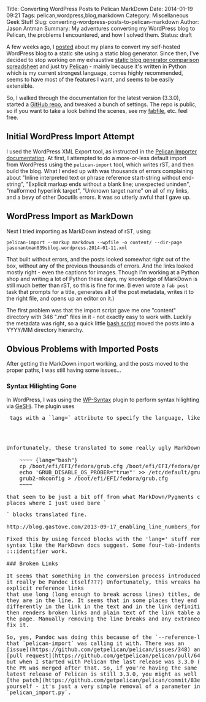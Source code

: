 Title: Converting WordPress Posts to Pelican MarkDown
Date: 2014-01-19 09:21
Tags: pelican,wordpress,blog,markdown
Category: Miscellaneous Geek Stuff
Slug: converting-wordpress-posts-to-pelican-markdown
Author: Jason Antman
Summary: My adventures converting my WordPress blog to Pelican, the problems I encountered, and how I solved them.
Status: draft

A few weeks ago, I
[posted](/2014/01/planning-migration-from-wordpress-to-static-site/) about my
plans to convert my self-hosted WordPress blog to a static site using a static
blog generator. Since then, I've decided to stop working on my exhaustive
[static blog generator comparison spreadsheet](https://docs.google.com/spreadsheet/ccc?key=0AnHh-ye5DNiNdF9DWkJrT2kzSkNsNVp6cjMzLXJ6VEE&usp=sharing)
and just try [Pelican](http://getpelican.com) - mainly because it's written in
Python which is my current strongest language, comes highly recommended, seems
to have most of the features I want, and seems to be easily extensible.

So, I walked through the documentation for the latest version (3.3.0), started
a [GitHub repo](https://github.com/jantman/blog), and tweaked a bunch of
settings. The repo is public, so if you want to take a look behind the scenes,
see my [fabfile](https://github.com/jantman/blog/blob/master/fabfile.py),
etc. feel free. 

## Initial WordPress Import Attempt

I used the WordPress XML Export tool, as instructed in the [Pelican Importer documentation](http://docs.getpelican.com/en/latest/importer.html).
At first, I attempted to do a more-or-less default import from WordPress using
the `pelican-import` tool, which writes rST, and then build the blog. What I
ended up with was thousands of errors complaining about "Inline interpreted
text or phrase reference start-string without end-string", "Explicit markup
ends without a blank line; unexpected uninden", "malformed hyperlink target",
"Unknown target name" on all of my links, and a bevy of other Docutils
errors. It was so utterly awful that I gave up.

## WordPress Import as MarkDown

Next I tried importing as MarkDown instead of rST, using:

    pelican-import --markup markdown --wpfile -o content/ --dir-page jasonantman039sblog.wordpress.2014-01-11.xml

That built without errors, and the posts looked somewhat right out of the
box, without any of the previous thousands of errors. And the links looked
mostly right - even the captions for images. Though I'm working at a Python
shop and writing a lot of Python these days, my knowledge of MarkDown is still
much better than rST, so this is fine for me. (I even wrote a `fab post` task
that prompts for a title, generates all of the post metadata, writes it to the
right file, and opens up an editor on it.)

The first problem was that the import script gave me one "content" directory
with 346 ".md" files in it - not exactly easy to work with. Luckily the
metadata was right, so a quick little
[bash script](https://github.com/jantman/blog/blob/master/move_wordpress.sh)
moved the posts into a YYYY/MM directory hierarchy.

## Obvious Problems with Imported Posts

After getting the MarkDown import working, and the posts moved to the proper
paths, I was still having some issues...

### Syntax Hilighting Gone

In WordPress, I was using the
[WP-Syntax](http://wordpress.org/extend/plugins/wp-syntax/) plugin to perform
syntax hilighting via [GeSHi](http://qbnz.com/highlighter/). The plugin uses
<pre> tags with a `lang=` attribute to specify the language, like:

    <pre lang="bash">

Unfortunately, these translated to some really ugly MarkDown fenced blocks like:

    ~~~~ {lang="bash"}
    cp /boot/efi/EFI/fedora/grub.cfg /boot/efi/EFI/fedora/grub.cfg.bak
    echo 'GRUB_DISABLE_OS_PROBER="true"' >> /etc/default/grub
    grub2-mkconfig > /boot/efi/EFI/fedora/grub.cfg
    ~~~~

that seem to be just a bit off from what MarkDown/Pygments can handle. The
places where I just used bare `<pre>` blocks translated fine.

http://blog.gastove.com/2013-09-17_enabling_line_numbers_for_pygments.html

Fixed this by using fenced blocks with the 'lang=' stuff removed, and in class
syntax like the MarkDown docs suggest. Some four-tab-indents with
:::identifier work.

### Broken Links

It seems that something in the conversion process introduced line wraps (could
it really be Pandoc itself???) Unfortunately, this wreaks havoc with any
explicit reference links
that use long (long enough to break across lines) titles, depending on where
they are in the line. It seems that in some places they end up breaking
differently in the link in the text and in the link definition, which MarkDown misses, and
then renders broken links and plain text of the link table at the bottom of
the page. Manually removing the line breaks and any extraneous spaces seems to
fix it.

So, yes, Pandoc was doing this because of the `--reference-links` parameter
that `pelican-import` was calling it with. There was an
[issue](https://github.com/getpelican/pelican/issues/348) and
[pull request](https://github.com/getpelican/pelican/pull/642) to fix this,
but when I started with Pelican the last release was 3.3.0 (4 months ago) and
the PR was merged after that. So, if you're having the same problem and the
latest release of Pelican is still 3.3.0, you might as well just apply
[the patch](https://github.com/getpelican/pelican/commit/83e4d35b44a422ee8d4b077f505970d03e555f45)
yourself - it's just a very simple removal of a parameter in
`pelican_import.py`.

